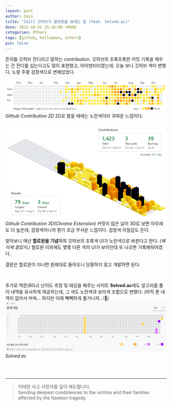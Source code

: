 ```yaml
---
layout: post
author: dain
title: "[Git] 깃허브가 할로윈을 보내는 법 (feat. Solved.ac)"
date: 2022-10-31 15:16:00 +0900
categories: Others
tags: [github, halloween, others]
pin: false
---
```


흔히들 깃허브 잔디라고 말하는 contribution. 깃허브의 초록초록한 커밋 기록을 채우는 건 잔디를 심는다고도 많이 표현했고, 아이덴티티였는데.
오늘 보니 깃허브 색이 변했다. 노랑 주황 검정색으로 변해있었다.

![Halloween Github UI](./assets/1031_chart.png)
_Github Contribution 2D_
2D로 봤을 때에는 노란색이라 귀여운 느낌이다.

![Halloween Github UI](./assets/1031_chart2.png)
_Github Contribution 3D(Chrome Extension)_
커밋이 많은 날이 3D로 보면 아무래도 더 높은데, 검정색이니까 뭔가 조금 무서운 느낌이다. 검정색 이질감도 든다.

찾아보니 매년 **할로윈을 기념**하여 깃허브의 초록색 UI가 노란색으로 바뀐다고 한다.
_(왜 이제 알았지.)_ 할로윈 이외에도 몇몇 다른 색의 UI가 보이던데 또 나오면 기록해둬야겠다.

결론은 할로윈이 지나면 원래대로 돌아오니 당황하지 않고 개발하면 된다.

<br/>

추가로 백준(BOJ) 난이도 측정 및 태깅을 해주는 사이트 **Solved.ac**에도 알고리즘 풀이 내역을 유사하게 제공하는데, 그 색도 노란색과 보라색 조합으로 변했다.
(아직 푼 내역이 없어서 머쓱... 하지만 이제 빽빽하게 풀거니까...!🙂)
![Halloween Solved.ac UI](./assets/1031_chart3.png)
_Solved.ac_

<br/>
<br/>

---

> 이태원 사고 사망자를 깊이 애도합니다.  
> Sending deepest condolences to the victims and their families affected by the Itaewon tragedy.
